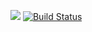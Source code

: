 <a href="https://codeclimate.com/github/windyeti/project-lvl1-s316/maintainability"><img src="https://api.codeclimate.com/v1/badges/51fae15e4c5ccd006851/maintainability" /></a>
[![Build Status](https://travis-ci.org/windyeti/project-lvl1-s316.svg?branch=master)](https://travis-ci.org/windyeti/project-lvl1-s316)